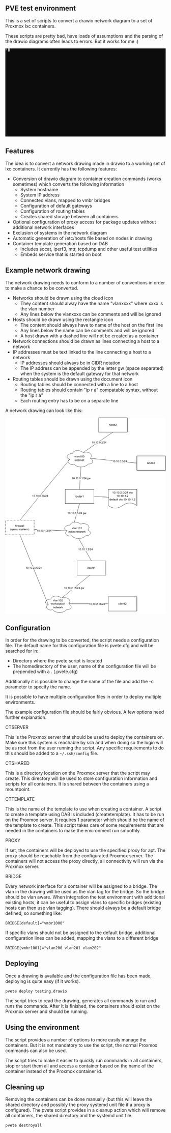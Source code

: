 ## PVE test environment

This is a set of scripts to convert a drawio network diagram to a set of Proxmox lxc
containers.

These scripts are pretty bad, have loads of assumptions and the parsing of the drawio
diagrams often leads to errors. But it works for me :)

![terminal demonstration of pvete](pvete.svg)

## Features

The idea is to convert a network drawing made in drawio to a working set of lxc
containers. It currently has the following features:

* Conversion of drawio diagram to container creation commands (works sometimes) which converts the following information
  * System hostname
  * System IP address
  * Connected vlans, mapped to vmbr bridges
  * Configuration of default gateways
  * Configuration of routing tables
  * Creates shared storage between all containers
* Optional configuration of proxy access for package updates without additional network interfaces
* Exclusion of systems in the network diagram
* Automatic generation of /etc/hosts file based on nodes in drawing
* Container template generation based on DAB
  * Includes socat, iperf3, mtr, tcpdump and other useful test utilities
  * Embeds service that is started on boot

## Example network drawing

The network drawing needs to conform to a number of conventions in order to make a chance to be converted.

* Networks should be drawn using the cloud icon
  * They content should alway have the name "vlanxxxx" where xxxx is the vlan number
  * Any lines below the vlanxxxx can be comments and will be ignored
* Hosts should be drawn using the rectangle icon
  * The content should always have to name of the host on the first line
  * Any lines below the name can be comments and will be ignored
  * A host drawn with a dashed line will not be created as a container
* Network connections should be drawn as lines connecting a host to a network
* IP addresses must be text linked to the line connecting a host to a network
  * IP addresses should always be in CIDR notation
  * The IP address can be appended by the letter gw (space separated) when the system is the default gateway for that network
* Routing tables should be drawn using the document icon
  * Routing tables should be connected with a line to a host
  * Routing tables should contain "ip r a" compatable syntax, without the "ip r a"
  * Each routing entry has to be on a separate line

A network drawing can look like this:

![Network drawing](testing.drawio.png "Network drawing")

## Configuration

In order for the drawing to be converted, the script needs a configuration file. The default name for
this configuration file is pvete.cfg and will be searched for in:
* Directory where the pvete script is located
* The homedirectory of the user, name of the configuration file will be prepended with a . (.pvete.cfg)

Additionally it is possible to change the name of the file and add the -c parameter to specify the name.

It is possible to have multiple configuration files in order to deploy multiple environments.

The example configuration file should be fairly obvious. A few options need further explanation.

CTSERVER

This is the Proxmox server that should be used to deploy the containers on. Make sure this system is
reachable by ssh and when doing so the login will be as root from the user running the script. Any
specific requirements to do this should be added to a ```~/.ssh/config``` file.

CTSHARED

This is a directory location on the Proxmox server that the script may create. This directory will be used
to store configuration information and scripts for all containers. It is shared between the containers
using a mountpoint.

CTTEMPLATE

This is the name of the template to use when creating a container. A script to create a template using DAB
is included (createtemplate). It has to be run on the Proxmox server. It requires 1 parameter which should
be the name of the template to create. This script takes care of some requirements that are needed in the
containers to make the environment run smoothly.

PROXY

If set, the containers will be deployed to use the specified proxy for apt. The proxy should be reachable
from the configurated Proxmox server. The containers will not access the proxy directly, all connectivity
will run via the Proxmox server.

BRIDGE

Every network interface for a container will be assigned to a bridge. The vlan in the drawing will be used
as the vlan tag for the bridge. So the bridge should be vlan aware.
When integration the test environment with additional existing hosts, it can be useful to assign vlans to
specific bridges (existing hosts can then use vlan tagging).
There should always be a default bridge defined, so something like:
```
BRIDGE[default]="vmbr1000"
```
If specific vlans should not be assigned to the default bridge, additional configuration lines can be added,
mapping the vlans to a different bridge
```
BRIDGE[vmbr1001]="vlan200 vlan201 vlan202"
```

## Deploying

Once a drawing is available and the configuration file has been made, deploying is quite easy (if it works).

```
pvete deploy testing.drawio
```

The script tries to read the drawing, generates all commands to run and runs the commands. After it is
finished, the containers should exist on the Proxmox server and should be running.

## Using the environment

The script provides a number of options to more easily manage the containers. But it is not mandatory to use
the script, the normal Proxmox commands can also be used.

The script tries to make it easier to quickly run commands in all containers, stop or start them all and
access a container based on the name of the container instead of the Proxmox container id.

## Cleaning up

Removing the containers can be done manually (but this will leave the shared directory and possibly the
proxy systemd unit file if a proxy is configured). The pvete script provides in a cleanup action which
will remove all containers, the shared directory and the systemd unit file.

```
pvete destroyall
```
